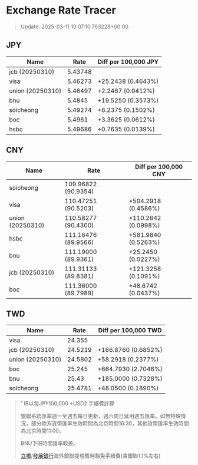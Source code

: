 # Exchange Rate Tracer

> Update: 2025-03-11 10:07:10.763228+00:00

## JPY

| Name             |    Rate | Diff per 100,000 JPY   |
|------------------|---------|------------------------|
| jcb (20250310)   | 5.43748 |                        |
| visa             | 5.46273 | +25.2438 (0.4643%)     |
| union (20250310) | 5.46497 | +2.2487 (0.0412%)      |
| bnu              | 5.4845  | +19.5250 (0.3573%)     |
| soicheong        | 5.49274 | +8.2375 (0.1502%)      |
| boc              | 5.4961  | +3.3625 (0.0612%)      |
| hsbc             | 5.49686 | +0.7635 (0.0139%)      |

## CNY

| Name             | Rate                | Diff per 100,000 CNY   |
|------------------|---------------------|------------------------|
| soicheong        | 109.96822	(90.9354) |                        |
| visa             | 110.47251	(90.5203) | +504.2918 (0.4586%)    |
| union (20250310) | 110.58277	(90.4300) | +110.2642 (0.0998%)    |
| hsbc             | 111.16476	(89.9566) | +581.9840 (0.5263%)    |
| bnu              | 111.19000	(89.9361) | +25.2450 (0.0227%)     |
| jcb (20250310)   | 111.31133	(89.8381) | +121.3258 (0.1091%)    |
| boc              | 111.36000	(89.7989) | +48.6742 (0.0437%)     |

## TWD

| Name             |    Rate | Diff per 100,000 TWD   |
|------------------|---------|------------------------|
| visa             | 24.355  |                        |
| jcb (20250310)   | 24.5219 | +166.8760 (0.6852%)    |
| union (20250310) | 24.5802 | +58.2918 (0.2377%)     |
| boc              | 25.245  | +664.7930 (2.7046%)    |
| bnu              | 25.43   | +185.0000 (0.7328%)    |
| soicheong        | 25.4781 | +48.0500 (0.1890%)     |


> ¹ IB以每JPY100,000 +USD2 手續費計算
>
> 銀聯系統匯率週一至週五每日更新，週六周日延用週五匯率。如無特殊情況，部分歐系貨幣匯率生效時間為北京時間16:30，其他貨幣匯率生效時間為北京時間11:00。
>
> BNU下班時間匯率較差。
>
> [立橋](https://www.wlbank.com.mo/uploads/ueditor/file/20181211/1544536513900230.pdf)/[發展銀行](https://www.mdb.com.mo/Service_Charges_20230728.pdf)海外銀聯提現暫時豁免手續費(貴銀聯1.1%左右)

